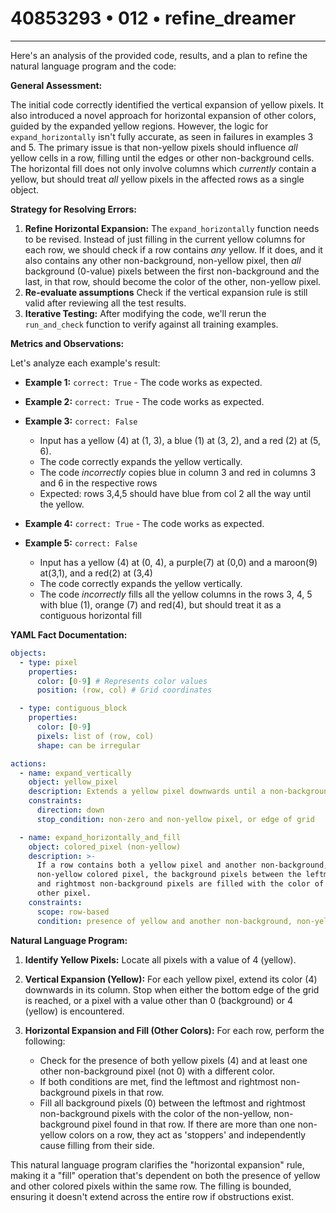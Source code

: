 # 40853293 • 012 • refine_dreamer

---
Here's an analysis of the provided code, results, and a plan to refine the natural language program and the code:

**General Assessment:**

The initial code correctly identified the vertical expansion of yellow pixels. It also introduced a novel approach for horizontal expansion of other colors, guided by the expanded yellow regions. However, the logic for `expand_horizontally` isn't fully accurate, as seen in failures in examples 3 and 5. The primary issue is that non-yellow pixels should influence *all* yellow cells in a row, filling until the edges or other non-background cells. The horizontal fill does not only involve columns which *currently* contain a yellow, but should treat *all* yellow pixels in the affected rows as a single object.

**Strategy for Resolving Errors:**

1.  **Refine Horizontal Expansion:** The `expand_horizontally` function needs to be revised. Instead of just filling in the current yellow columns for each row, we should check if a row contains *any* yellow. If it does, and it also contains any other non-background, non-yellow pixel, then *all* background (0-value) pixels between the first non-background and the last, in that row, should become the color of the other, non-yellow pixel.
2. **Re-evaluate assumptions** Check if the vertical expansion rule is still valid after reviewing all the test results.
3.  **Iterative Testing:** After modifying the code, we'll rerun the `run_and_check` function to verify against all training examples.

**Metrics and Observations:**

Let's analyze each example's result:

*   **Example 1:** `correct: True` - The code works as expected.
*   **Example 2:** `correct: True` - The code works as expected.
*   **Example 3:** `correct: False`
    *   Input has a yellow (4) at (1, 3), a blue (1) at (3, 2), and a red (2) at (5, 6).
    *   The code correctly expands the yellow vertically.
    *   The code *incorrectly* copies blue in column 3 and red in columns 3 and 6 in the respective rows
    *   Expected: rows 3,4,5 should have blue from col 2 all the way until the yellow.
*   **Example 4:** `correct: True` - The code works as expected.
*   **Example 5:** `correct: False`

    *   Input has a yellow (4) at (0, 4), a purple(7) at (0,0) and a maroon(9)
        at(3,1), and a red(2) at (3,4)
    *   The code correctly expands the yellow vertically.
    *   The code *incorrectly* fills all the yellow columns in the rows 3, 4, 5
        with blue (1), orange (7) and red(4), but should treat it as a contiguous
        horizontal fill

**YAML Fact Documentation:**

```yaml
objects:
  - type: pixel
    properties:
      color: [0-9] # Represents color values
      position: (row, col) # Grid coordinates

  - type: contiguous_block
    properties:
      color: [0-9]
      pixels: list of (row, col)
      shape: can be irregular

actions:
  - name: expand_vertically
    object: yellow_pixel
    description: Extends a yellow pixel downwards until a non-background or non-yellow pixel or the grid edge is encountered.
    constraints:
      direction: down
      stop_condition: non-zero and non-yellow pixel, or edge of grid

  - name: expand_horizontally_and_fill
    object: colored_pixel (non-yellow)
    description: >-
      If a row contains both a yellow pixel and another non-background,
      non-yellow colored pixel, the background pixels between the leftmost
      and rightmost non-background pixels are filled with the color of that
      other pixel.
    constraints:
      scope: row-based
      condition: presence of yellow and another non-background, non-yellow color in the same row

```

**Natural Language Program:**

1.  **Identify Yellow Pixels:** Locate all pixels with a value of 4 (yellow).

2.  **Vertical Expansion (Yellow):** For each yellow pixel, extend its color (4) downwards in its column. Stop when either the bottom edge of the grid is reached, or a pixel with a value other than 0 (background) or 4 (yellow) is encountered.

3.  **Horizontal Expansion and Fill (Other Colors):** For each row, perform the following:

    *   Check for the presence of both yellow pixels (4) and at least one other non-background pixel (not 0) with a different color.
    *   If both conditions are met, find the leftmost and rightmost non-background pixels in that row.
    *   Fill all background pixels (0) between the leftmost and rightmost non-background pixels with the color of the non-yellow, non-background pixel found in that row. If there are more than one non-yellow colors on a row, they act as 'stoppers' and independently cause filling from their side.

This natural language program clarifies the "horizontal expansion" rule, making it a "fill" operation that's dependent on both the presence of yellow and other colored pixels within the same row. The filling is bounded, ensuring it doesn't extend across the entire row if obstructions exist.

